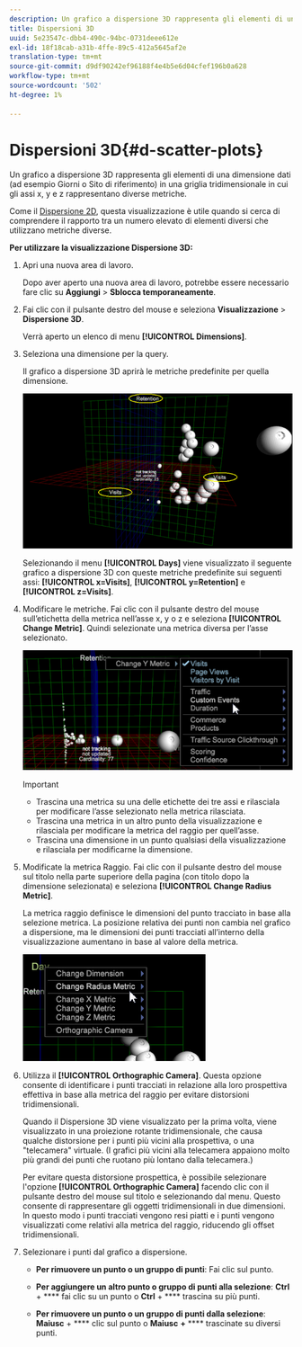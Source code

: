 ```yaml
---
description: Un grafico a dispersione 3D rappresenta gli elementi di una dimensione dati (ad esempio Giorni o Sito di riferimento) in una griglia tridimensionale in cui gli assi x, y e z rappresentano diverse metriche.
title: Dispersioni 3D
uuid: 5e23547c-dbb4-490c-94bc-0731deee612e
exl-id: 18f18cab-a31b-4ffe-89c5-412a5645af2e
translation-type: tm+mt
source-git-commit: d9df90242ef96188f4e4b5e6d04cfef196b0a628
workflow-type: tm+mt
source-wordcount: '502'
ht-degree: 1%

---
```


# Dispersioni 3D{#d-scatter-plots}

Un grafico a dispersione 3D rappresenta gli elementi di una dimensione dati (ad esempio Giorni o Sito di riferimento) in una griglia tridimensionale in cui gli assi x, y e z rappresentano diverse metriche.

Come il [Dispersione 2D](https://docs.adobe.com/content/help/en/data-workbench/using/client/t-open-ins.html#Scatter_Plots), questa visualizzazione è utile quando si cerca di comprendere il rapporto tra un numero elevato di elementi diversi che utilizzano metriche diverse.

**Per utilizzare la visualizzazione Dispersione 3D:**

1. Apri una nuova area di lavoro.

   Dopo aver aperto una nuova area di lavoro, potrebbe essere necessario fare clic su **Aggiungi** > **Sblocca temporaneamente**.
1. Fai clic con il pulsante destro del mouse e seleziona **Visualizzazione** > **Dispersione 3D**.

   Verrà aperto un elenco di menu **[!UICONTROL Dimensions]**.

1. Seleziona una dimensione per la query.

   Il grafico a dispersione 3D aprirà le metriche predefinite per quella dimensione.

   ![](assets/3D_main.png)

   Selezionando il menu **[!UICONTROL Days]** viene visualizzato il seguente grafico a dispersione 3D con queste metriche predefinite sui seguenti assi: **[!UICONTROL x=Visits]**, **[!UICONTROL y=Retention]** e **[!UICONTROL z=Visits]**.

1. Modificare le metriche. Fai clic con il pulsante destro del mouse sull’etichetta della metrica nell’asse x, y o z e seleziona **[!UICONTROL Change Metric]**. Quindi selezionate una metrica diversa per l’asse selezionato.

   ![](assets/3D_change.png)

   >[!IMPORTANT]
   >
   >
   >    
   >    
   >    * Trascina una metrica su una delle etichette dei tre assi e rilasciala per modificare l’asse selezionato nella metrica rilasciata.
   >    * Trascina una metrica in un altro punto della visualizzazione e rilasciala per modificare la metrica del raggio per quell’asse.
   >    * Trascina una dimensione in un punto qualsiasi della visualizzazione e rilasciala per modificarne la dimensione.


1. Modificate la metrica Raggio. Fai clic con il pulsante destro del mouse sul titolo nella parte superiore della pagina (con titolo dopo la dimensione selezionata) e seleziona **[!UICONTROL Change Radius Metric]**.

   La metrica raggio definisce le dimensioni del punto tracciato in base alla selezione metrica. La posizione relativa dei punti non cambia nel grafico a dispersione, ma le dimensioni dei punti tracciati all’interno della visualizzazione aumentano in base al valore della metrica.

   ![](assets/3D_change_radius.png)

1. Utilizza il **[!UICONTROL Orthographic Camera]**. Questa opzione consente di identificare i punti tracciati in relazione alla loro prospettiva effettiva in base alla metrica del raggio per evitare distorsioni tridimensionali.

   Quando il Dispersione 3D viene visualizzato per la prima volta, viene visualizzato in una proiezione rotante tridimensionale, che causa qualche distorsione per i punti più vicini alla prospettiva, o una &quot;telecamera&quot; virtuale. (I grafici più vicini alla telecamera appaiono molto più grandi dei punti che ruotano più lontano dalla telecamera.)

   Per evitare questa distorsione prospettica, è possibile selezionare l&#39;opzione **[!UICONTROL Orthographic Camera]** facendo clic con il pulsante destro del mouse sul titolo e selezionando dal menu. Questo consente di rappresentare gli oggetti tridimensionali in due dimensioni. In questo modo i punti tracciati vengono resi piatti e i punti vengono visualizzati come relativi alla metrica del raggio, riducendo gli offset tridimensionali.

1. Selezionare i punti dal grafico a dispersione.

   * **Per rimuovere un punto o un gruppo di punti**: Fai clic sul punto.
   * **Per aggiungere un altro punto o gruppo di punti alla selezione**:  **Ctrl** +  **** fai clic su un punto o  **Ctrl**  +  **** trascina su più punti.

   * **Per rimuovere un punto o un gruppo di punti dalla selezione**:  **Maiusc**  +  **** clic sul punto o  **Maiusc** **+** **** trascinate su diversi punti.

<!-- <a id="section_9C30F9799F1440F09278327002E6B47A"></a> -->
